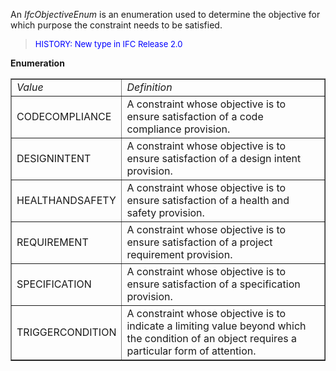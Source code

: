 ﻿An _IfcObjectiveEnum_ is an enumeration used to determine the objective for which purpose the constraint needs to be satisfied.

> <font color="#0000FF" size="-1"> HISTORY: New type in IFC Release
		  2.0</font>
> 


**Enumeration**

<table border="1"> 
		<tr> 
		  <td><i>Value</i></td> 
		  <td><i>Definition</i></td> 
		</tr> 
		<tr> 
		  <td>CODECOMPLIANCE</td> 
		  <td>A constraint whose objective is to ensure satisfaction of a code
			 compliance provision.</td> 
		</tr> 
		<tr> 
		  <td>DESIGNINTENT</td> 
		  <td>A constraint whose objective is to ensure satisfaction of a design
			 intent provision.</td> 
		</tr> 
		<tr> 
		  <td>HEALTHANDSAFETY</td> 
		  <td>A constraint whose objective is to ensure satisfaction of a health
			 and safety provision.</td> 
		</tr> 
		<tr> 
		  <td>REQUIREMENT</td> 
		  <td>A constraint whose objective is to ensure satisfaction of a project
			 requirement provision.</td> 
		</tr> 
		<tr> 
		  <td>SPECIFICATION</td> 
		  <td>A constraint whose objective is to ensure satisfaction of a
			 specification provision.</td> 
		</tr> 
		<tr> 
		  <td>TRIGGERCONDITION</td> 
		  <td>A constraint whose objective is to indicate a limiting value beyond
			 which the condition of an object requires a particular form of attention.</td> 
		</tr> 
	 </table>
